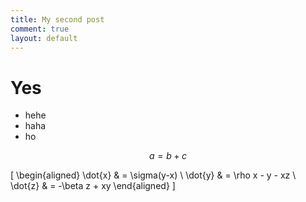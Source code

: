 ```yaml
---
title: My second post
comment: true
layout: default
---
```

# Yes
- hehe 
- haha
- ho

$$ a = b + c$$

\[
\begin{aligned}
\dot{x} & = \sigma(y-x) \\
\dot{y} & = \rho x - y - xz \\
\dot{z} & = -\beta z + xy
\end{aligned}
\]
